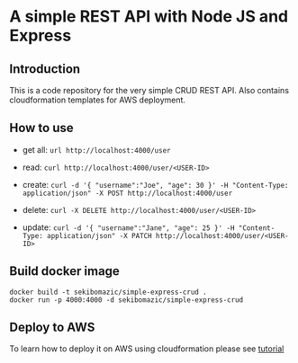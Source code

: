 # A simple REST API with Node JS and Express

## Introduction

This is a code repository for the very simple CRUD REST API. Also contains cloudformation templates for AWS deployment.

## How to use

- get all: `url http://localhost:4000/user`

- read: `curl http://localhost:4000/user/<USER-ID>`

- create: `curl -d '{ "username":"Joe", "age": 30 }' -H "Content-Type: application/json" -X POST http://localhost:4000/user`

- delete: `curl -X DELETE http://localhost:4000/user/<USER-ID>`

- update: `curl -d '{ "username":"Jane", "age": 25 }' -H "Content-Type: application/json" -X PATCH http://localhost:4000/user/<USER-ID>`

## Build docker image

```
docker build -t sekibomazic/simple-express-crud .
docker run -p 4000:4000 -d sekibomazic/simple-express-crud
```

## Deploy to AWS

To learn how to deploy it on AWS using cloudformation please see [tutorial](tutorial.md)
